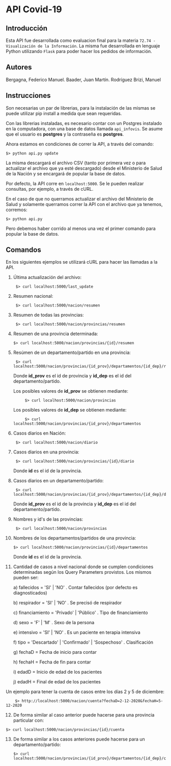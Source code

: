 # API Covid-19

## Introducción
Esta API fue desarrollada como evaluacion final para la materia `72.74 - Visualización de la Información`. La misma fue desarrollada en lenguaje Python utilizando `Flask` para poder hacer los pedidos de información.

## Autores
Bergagna, Federico Manuel. Baader, Juan Martín. Rodríguez Brizi, Manuel

## Instrucciones

Son necesarias un par de librerias, para la instalación de las mismas se puede utilizar pip install a medida que sean requeridas.

Con las librerias instaladas, es necesario contar con un Postgres instalado en la computadora, con una base de datos llamada `api_infovis`. Se asume que el usuario es **postgres** y la contraseña es **postgres**. 

Ahora estamos en condiciones de correr la API, a través del comando:

	$> python api.py update

La misma descargará el archivo CSV (tanto por primera vez o para actualizar el archivo que ya esté descargado) desde el Ministerio de Salud de la Nación y se encargará de popular la base de datos.

Por defecto, la API corre en `localhost:5000`. Se le pueden realizar consultas, por ejemplo, a través de cURL.

En el caso de que no querramos actualizar el archivo del Ministerio de Salud y solamente querramos correr la API con el archivo que ya tenemos, corremos:

	$> python api.py

Pero debemos haber corrido al menos una vez el primer comando para popular la base de datos.

## Comandos
En los siguientes ejemplos se utilizará cURL para hacer las llamadas a la API.

1) Última actualización del archivo:
	
		$> curl localhost:5000/last_update


2) Resumen nacional:

		$> curl localhost:5000/nacion/resumen
		
		
3) Resumen de todas las provincias:
	
		$> curl localhost:5000/nacion/provincias/resumen


4)  Resumen de una provincia determinada:

		$> curl localhost:5000/nacion/provincias/{id}/resumen

5) Resúmen de un departamento/partido en una provincia:

		$> curl localhost:5000/nacion/provincias/{id_prov}/departamentos/{id_dep}/resumen
		
	
	Donde **id_prov** es el id de provincia y **id_dep** es el id del departamento/partido.
	
	Los posibles valores de **id_prov** se obtienen mediante:
	
			$> curl localhost:5000/nacion/provincias
			
	Los posibles valores de **id_dep** se obtienen mediante:
	
			$> curl localhost:5000/nacion/provincias/{id_prov}/departamentos


6) Casos diarios en Nación:

		$> curl localhost:5000/nacion/diario

7) Casos diarios en una provincia:

		$> curl localhost:5000/nacion/provincias/{id}/diario

	Donde **id** es el id de la provincia.

8) Casos diarios en un departamento/partido:

		$> curl localhost:5000/nacion/provincias/{id_prov}/departamentos/{id_dep}/diario

	Donde **id_prov** es el id de la provincia y **id_dep** es el id del departamento/partido.

9) Nombres y id's de las provincias:

		$> curl localhost:5000/nacion/provincias

10) Nombres de los departamentos/partidos de una provincia:

		$> curl localhost:5000/nacion/provincias/{id}/departamentos

	Donde **id** es el id de la provincia.

11) Cantidad de casos a nivel nacional donde se cumplen condiciones determinadas según los Query Parameters provistos. Los mismos pueden ser:

	a) fallecidos = 'SI' | 'NO' . Contar fallecidos (por defecto es diagnosticados) 
	
	b) respirador = 'SI' | 'NO' . Se precisó de respirador  
	
	c) financiamiento = 'Privado' | 'Público' . Tipo de financiamiento  
	
	d) sexo = 'F' | 'M' . Sexo de la persona 
	
	e) intensivo = 'SI' | 'NO' . Es un paciente en terapia intensiva 
	
	f) tipo = 'Descartado' | 'Confirmado' | 'Sospechoso' . Clasificación 
	
	g) fechaD = Fecha de inicio para contar
	
	h) fechaH = Fecha de fin para contar 
	
	i) edadD = Inicio de edad de los pacientes
	
	j) edadH = Final de edad de los pacientes
	

Un ejemplo para tener la cuenta de casos entre los días 2 y 5 de diciembre:

		$> http://localhost:5000/nacion/cuenta?fechaD=2-12-2020&fechaH=5-12-2020

12)  De forma similar al caso anterior puede hacerse para una provincia particular con:

	$> curl localhost:5000/nacion/provincias/{id}/cuenta

13) De forma similar a los casos anteriores puede hacerse para un departamento/partido:

		$> curl localhost:5000/nacion/provincias/{id_prov}/departamentos/{id_dep}/cuenta
